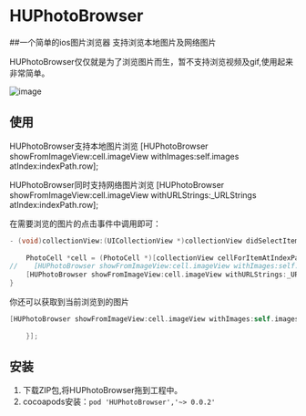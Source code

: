 # HUPhotoBrowser
##一个简单的ios图片浏览器 支持浏览本地图片及网络图片

HUPhotoBrowser仅仅就是为了浏览图片而生，暂不支持浏览视频及gif,使用起来非常简单。

![image](https://github.com/hujewelz/HUPhotoBrowser/blob/master/screenshot/demo.gif)

## 使用
HUPhotoBrowser支持本地图片浏览
    [HUPhotoBrowser showFromImageView:cell.imageView withImages:self.images atIndex:indexPath.row];

HUPhotoBrowser同时支持网络图片浏览
    [HUPhotoBrowser showFromImageView:cell.imageView withURLStrings:_URLStrings atIndex:indexPath.row];

在需要浏览的图片的点击事件中调用即可：
```Objective-C
- (void)collectionView:(UICollectionView *)collectionView didSelectItemAtIndexPath:(NSIndexPath *)indexPath {
    
    PhotoCell *cell = (PhotoCell *)[collectionView cellForItemAtIndexPath:indexPath];
//    [HUPhotoBrowser showFromImageView:cell.imageView withImages:self.images placeholderImage:nil atIndex:indexPath.row dismiss:nil];
    [HUPhotoBrowser showFromImageView:cell.imageView withURLStrings:_URLStrings atIndex:indexPath.row];
}
```
你还可以获取到当前浏览到的图片
```Objective-C
[HUPhotoBrowser showFromImageView:cell.imageView withImages:self.images placeholderImage:nil atIndex:indexPath.row dismiss:^(UIImage *image, NSInteger index) {
        
    }];
```
## 安装
1. 下载ZIP包,将HUPhotoBrowser拖到工程中。
2. cocoapods安装：`pod 'HUPhotoBrowser','~> 0.0.2' `
